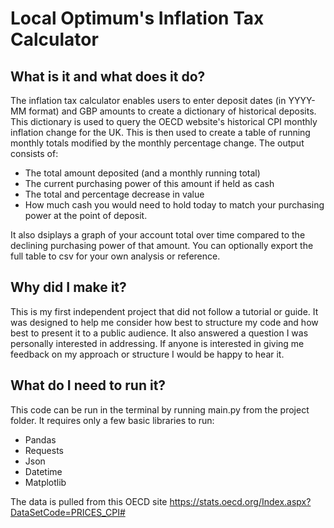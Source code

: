 # Local Optimum's Inflation Tax Calculator

## What is it and what does it do?
The inflation tax calculator enables users to enter deposit dates (in YYYY-MM format) and GBP amounts to create a dictionary of historical deposits.
This dictionary is used to query the OECD website's historical CPI monthly inflation change for the UK.
This is then used to create a table of running monthly totals modified by the monthly percentage change.
The output consists of:
* The total amount deposited (and a monthly running total)
* The current purchasing power of this amount if held as cash
* The total and percentage decrease in value
* How much cash you would need to hold today to match your purchasing power at the point of deposit.

It also dsiplays a graph of your account total over time compared to the declining purchasing power of that amount.
You can optionally export the full table to csv for your own analysis or reference.

## Why did I make it?
This is my first independent project that did not follow a tutorial or guide. 
It was designed to help me consider how best to structure my code and how best to present it to a public audience.
It also answered a question I was personally interested in addressing.
If anyone is interested in giving me feedback on my approach or structure I would be happy to hear it.


## What do I need to run it?
This code can be run in the terminal by running main.py from the project folder.
It requires only a few basic libraries to run:
* Pandas
* Requests
* Json
* Datetime
* Matplotlib

The data is pulled from this OECD site
https://stats.oecd.org/Index.aspx?DataSetCode=PRICES_CPI#